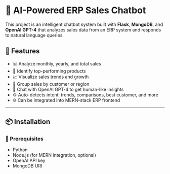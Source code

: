 # 🧠 AI-Powered ERP Sales Chatbot

This project is an intelligent chatbot system built with **Flask**, **MongoDB**, and **OpenAI GPT-4** that analyzes sales data from an ERP system and responds to natural language queries.

## 🚀 Features

- 📊 Analyze monthly, yearly, and total sales
- 🧾 Identify top-performing products
- 📈 Visualize sales trends and growth
- 📍 Group sales by customer or region
- 🧠 Chat with OpenAI GPT-4 to get human-like insights
- ⚙️ Auto-detects intent: trends, comparisons, best customer, and more
- 🌐 Can be integrated into MERN-stack ERP frontend

---
## 📦 Installation

### 🔧 Prerequisites

- Python 
- Node.js (for MERN integration, optional)
- OpenAI API key
- MongoDB URI

